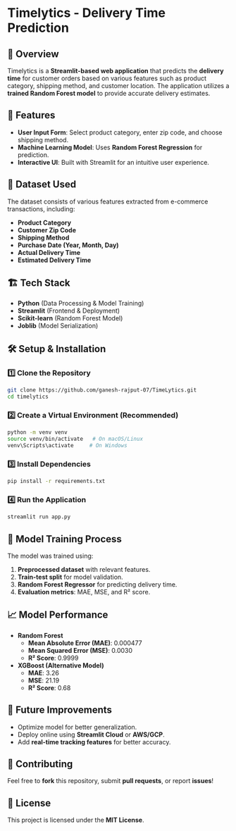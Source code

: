 # Timelytics - Delivery Time Prediction

## 📌 Overview
Timelytics is a **Streamlit-based web application** that predicts the **delivery time** for customer orders based on various features such as product category, shipping method, and customer location. The application utilizes a **trained Random Forest model** to provide accurate delivery estimates.

## 🚀 Features
- **User Input Form**: Select product category, enter zip code, and choose shipping method.
- **Machine Learning Model**: Uses **Random Forest Regression** for prediction.
- **Interactive UI**: Built with Streamlit for an intuitive user experience.

## 📂 Dataset Used
The dataset consists of various features extracted from e-commerce transactions, including:
- **Product Category**
- **Customer Zip Code**
- **Shipping Method**
- **Purchase Date (Year, Month, Day)**
- **Actual Delivery Time**
- **Estimated Delivery Time**

## 🏗️ Tech Stack
- **Python** (Data Processing & Model Training)
- **Streamlit** (Frontend & Deployment)
- **Scikit-learn** (Random Forest Model)
- **Joblib** (Model Serialization)

## 🛠 Setup & Installation
### 1️⃣ **Clone the Repository**
```bash
git clone https://github.com/ganesh-rajput-07/TimeLytics.git
cd timelytics
```

### 2️⃣ **Create a Virtual Environment** (Recommended)
```bash
python -m venv venv
source venv/bin/activate   # On macOS/Linux
venv\Scripts\activate     # On Windows
```

### 3️⃣ **Install Dependencies**
```bash
pip install -r requirements.txt
```

### 4️⃣ **Run the Application**
```bash
streamlit run app.py
```

## 🎯 Model Training Process
The model was trained using:
1. **Preprocessed dataset** with relevant features.
2. **Train-test split** for model validation.
3. **Random Forest Regressor** for predicting delivery time.
4. **Evaluation metrics**: MAE, MSE, and R² score.

## 📈 Model Performance
- **Random Forest**
  - **Mean Absolute Error (MAE)**: 0.000477
  - **Mean Squared Error (MSE)**: 0.0030
  - **R² Score**: 0.9999
- **XGBoost (Alternative Model)**
  - **MAE**: 3.26
  - **MSE**: 21.19
  - **R² Score**: 0.68

## 📌 Future Improvements
- Optimize model for better generalization.
- Deploy online using **Streamlit Cloud** or **AWS/GCP**.
- Add **real-time tracking features** for better accuracy.

## 🤝 Contributing
Feel free to **fork** this repository, submit **pull requests**, or report **issues**!

## 📜 License
This project is licensed under the **MIT License**.

